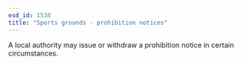 ```yaml
---
esd_id: 1538
title: "Sports grounds - prohibition notices"
---
```


A local authority may issue or withdraw a prohibition notice in certain circumstances.

